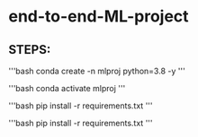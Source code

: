 # end-to-end-ML-project

## STEPS:

'''bash
conda create -n mlproj python=3.8 -y 
'''

'''bash
conda activate mlproj
'''

'''bash
pip install -r requirements.txt
'''

'''bash
pip install -r requirements.txt
'''
